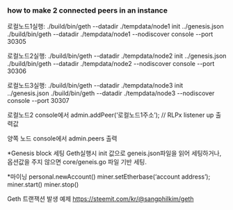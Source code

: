 ### how to make 2 connected peers in an instance


로컬노드1실행: 
./build/bin/geth --datadir ./tempdata/node1 init ../genesis.json 
./build/bin/geth --datadir ./tempdata/node1 --nodiscover console --port 30305

로컬노드2실행: 
./build/bin/geth --datadir ./tempdata/node2 init ../genesis.json
./build/bin/geth --datadir ./tempdata/node2  --nodiscover console --port 30306

로컬노드3실행: 
./build/bin/geth --datadir ./tempdata/node3 init ../genesis.json
./build/bin/geth --datadir ./tempdata/node3  --nodiscover console --port 30307

로컬노드2 console에서 admin.addPeer(‘로컬노드1주소’); // RLPx listener up 출력값

양쪽 노드 console에서 admin.peers 출력

*Genesis block 세팅
Geth실행시 init 값으로 geneis.json파일을 읽어 세팅하거나,
옵션값을 주지 않으면 core/geneis.go 파일 기반 세팅.

*마이닝
personal.newAccount()
miner.setEtherbase(‘account address’);
miner.start()
miner.stop()

Geth 트랜잭션 발생 예제
https://steemit.com/kr/@sangphilkim/geth
